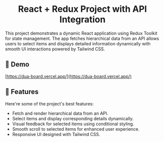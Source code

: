 <h1 align="center" id="title">React + Redux Project with API Integration</h1>

<p id="description">This project demonstrates a dynamic React application using Redux Toolkit for state management. The app fetches hierarchical data from an API allows users to select items and displays detailed information dynamically with smooth UI interactions powered by Tailwind CSS.</p>

<h2>🚀 Demo</h2>

[https://dua-board.vercel.app/](https://dua-board.vercel.app/)

  
  
<h2>🧐 Features</h2>

Here're some of the project's best features:

*   Fetch and render hierarchical data from an API.
*   Select items and display corresponding details dynamically.
*   Visual feedback for selected items using conditional styling.
*   Smooth scroll to selected items for enhanced user experience.
*   Responsive UI designed with Tailwind CSS.
